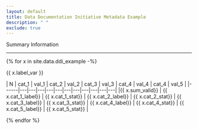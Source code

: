 ```yaml
---
layout: default
title: Data Documentation Initiative Metadata Example
description: " "
exclude: true
---
```


Summary Information

* * *

{% for x in site.data.ddi_example -%}

{{ x.label_var }}

| N | cat_1 | val_1 | cat_2 | val_2 | cat_3 | val_3 | cat_4 | val_4 | cat_4 | val_5 | 
|------|---|---|---|---|---|---|---|---|---|---|---|
|{{ x.sum_valid}} | {{ x.cat_1_label}} | {{ x.cat_1_stat}} | {{ x.cat_2_label}} | {{ x.cat_2_stat}} | {{ x.cat_3_label}} | {{ x.cat_3_stat}} | {{ x.cat_4_label}} | {{ x.cat_4_stat}} | {{ x.cat_5_label}} | {{ x.cat_5_stat}} |


{% endfor %}

